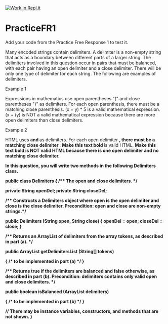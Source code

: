 [![Work in Repl.it](https://classroom.github.com/assets/work-in-replit-14baed9a392b3a25080506f3b7b6d57f295ec2978f6f33ec97e36a161684cbe9.svg)](https://classroom.github.com/online_ide?assignment_repo_id=4559103&assignment_repo_type=AssignmentRepo)
# PracticeFR1
Add your code from the Practice Free Response 1 to test it.

Many encoded strings contain delimiters. A delimiter is a non-empty string that acts as a boundary between
different parts of a larger string. The delimiters involved in this question occur in pairs that must be balanced,
with each pair having an open delimiter and a close delimiter. There will be only one type of delimiter for each
string. The following are examples of delimiters.

Example 1

Expressions in mathematics use open parentheses "(" and close parentheses ")" as delimiters. For each
open parenthesis, there must be a matching close parenthesis.
(x + y) * 5 is a valid mathematical expression.
(x + (y)
is NOT a valid mathematical expression because there are more open delimiters
than close delimiters.

Example 2

HTML uses <B> and </B> as delimiters. For each open delimiter <B>, there must be a matching close
delimiter </B>.
<B> Make this text bold </B>
is valid HTML.
<B> Make this text bold </UB>
is NOT valid HTML because there is one open
delimiter and no matching close delimiter.


In this question, you will write two methods in the following Delimiters class.

public class Delimiters
{
/** The open and close delimiters. */

   private String openDel;
   private String closeDel;
   
   /** Constructs a Delimiters object where open is the open delimiter and close is the
   close delimiter.
   Precondition: open and close are non-empty strings.*/

public Delimiters (String open, String close)
{
   openDel = open;
   closeDel = close;
}

/** Returns an ArrayList of delimiters from the array tokens, as described in part (a). */

public ArrayList<String> getDelimitersList (String[] tokens)
  
{ /* to be implemented in part (a) */ }

/** Returns true if the delimiters are balanced and false otherwise, as described in part (b).
Precondition: delimiters contains only valid open and close delimiters.
*/

public boolean isBalanced (ArrayList<String> delimiters)
  
{ /* to be implemented in part (b) */ }

// There may be instance variables, constructors, and methods that are not shown.
}
